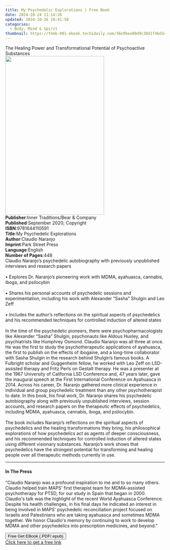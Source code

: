 ```yaml
---
title: My Psychedelic Explorations | Free Book
date: 2024-10-24 11:14:26
updated: 2024-10-26 10:41:58
categories:
  - Body, Mind & Spirit
thumbnail: https://thmb-001-ebook.techidaily.com/36e9bea80d9c38d1f4bd3cd9e02984a9d5119ea64090688f8e26fa3ca95c8be7.jpg
---
```

<main id="book-container">
  <div class="flex flex-col">
    <div class="book-brief flex-1 py-6 px-4 sm:p-6 md:py-10 md:px-8">
      <!-- brief-->
      <div class="book-brief-main">
        The Healing Power and Transformational Potential of Psychoactive
        Substances
      </div>
    </div>
    <div
      class="book-meta-info flex-1 grid gap-4 col-start-1 col-end-3 row-start-1 sm:mb-6 sm:grid-cols-4 lg:gap-6 lg:col-start-2 lg:row-end-6 lg:row-span-6 lg:mb-0"
    >
      <div
        class="book-meta-info-left place-content-center mt-4 p-4 text-sm leading-6 col-start-2 col-span-2 dark:text-slate-400"
      >
        <img
          class="w-full h-500 object-cover rounded-lg sm:h-255 sm:col-span-2 lg:col-span-full"
          src="https://img-001-ebook.techidaily.com/7d9e906615117be3e94dd121cb262217f9414778e1a90aa286d3f83e0b00a9b5.jpg"
          alt=""
          width="312"
          height="500"
        />
      </div>
      <div
        class="book-meta-info-right mt-2 col-start-1 row-start-2 col-span-3 self-center"
      >
        <!-- meta data  -->
        <div class="flex flex-col px-4 md:px-8">
          <div class="flex-1">
            <strong>Publisher</strong>:<span class="px-2"
              >Inner Traditions/Bear &amp; Company</span
            >
          </div>
          <div class="flex-1">
            <strong>Published</strong>:<span class="px-2"
              >September 2020; Copyright</span
            >
          </div>
          <div class="flex-1">
            <strong>ISBN</strong>:<span class="px-2">9781644110591</span>
          </div>
          <div class="flex-1">
            <strong>Title</strong>:<span class="px-2"
              >My Psychedelic Explorations</span
            >
          </div>
          <div class="flex-1">
            <strong>Author</strong>:<span class="px-2">Claudio Naranjo</span>
          </div>
          <div class="flex-1">
            <strong>Imprint</strong>:<span class="px-2">Park Street Press</span>
          </div>
          <div class="flex-1">
            <strong>Language</strong>:<span class="px-2">English</span>
          </div>
          <div class="flex-1">
            <strong>Number of Pages</strong>:<span class="px-2">448</span>
          </div>
        </div>
      </div>
    </div>
    <div class="book-description flex-1 py-6 px-4 sm:p-6 md:py-10 md:px-8">
      <div class="book-description-main">
        <div accordion-content="" id="description">
          Claudio Naranjo’s psychedelic autobiography with previously
          unpublished interviews and research papers <br /><br />• Explores Dr.
          Naranjo’s pioneering work with MDMA, ayahuasca, cannabis, iboga, and
          psilocybin <br /><br />• Shares his personal accounts of psychedelic
          sessions and experimentation, including his work with Alexander
          “Sasha” Shulgin and Leo Zeff <br /><br />• Includes the author’s
          reflections on the spiritual aspects of psychedelics and his
          recommended techniques for controlled induction of altered states
          <br /><br />In the time of the psychedelic pioneers, there were
          psychopharmacologists like Alexander “Sasha” Shulgin, psychonauts like
          Aldous Huxley, and psychiatrists like Humphrey Osmond. Claudio Naranjo
          was all three at once. He was the first to study the psychotherapeutic
          applications of ayahuasca, the first to publish on the effects of
          ibogaine, and a long-time collaborator with Sasha Shulgin in the
          research behind Shulgin’s famous books. A Fulbright scholar and
          Guggenheim fellow, he worked with Leo Zeff on LSD-assisted therapy and
          Fritz Perls on Gestalt therapy. He was a presenter at the 1967
          University of California LSD Conference and, 47 years later, gave the
          inaugural speech at the First International Conference on Ayahuasca in
          2014. Across his career, Dr. Naranjo gathered more clinical experience
          in individual and group psychedelic treatment than any other
          psychotherapist to date. In this book, his final work, Dr. Naranjo
          shares his psychedelic autobiography along with previously unpublished
          interviews, session accounts, and research papers on the therapeutic
          effects of psychedelics, including MDMA, ayahuasca, cannabis, iboga,
          and psilocybin. <br /><br />The book includes Naranjo’s reflections on
          the spiritual aspects of psychedelics and the healing transformations
          they bring, his philosophical explorations of how psychedelics act as
          agents of deeper consciousness, and his recommended techniques for
          controlled induction of altered states using different visionary
          substances. Naranjo’s work shows that psychedelics have the strongest
          potential for transforming and healing people over all therapeutic
          methods currently in use.
        </div>
        <div class="accordion-fader"></div>
      </div>
    </div>
    <div class="book-excerpts flex-1 py-6 px-4 sm:p-6 md:py-10 md:px-8">
      <!-- excerpts-->
      <div class="book-excerpts-main">
        <hr />
        <h4 class="placeholder placeholder-heading">
          <span>In The Press</span>
        </h4>
        <p>
          "Claudio Naranjo was a profound inspiration to me and to so many
          others. Claudio helped train MAPS' first therapist team for
          MDMA-assisted psychotherapy for PTSD, for our study in Spain that
          began in 2000. Claudio's talk was the highlight of the recent World
          Ayahuasca Conference. Despite his health challenges, in his final days
          he indicated an interest in being involved in MAPS' psychedelic
          reconciliation project focused on Israelis and Palestinians who are
          taking ayahuasca and sometimes MDMA together. We honor Claudio's
          memory by continuing to work to develop MDMA and other psychedelics
          into prescription medicines, and beyond."
        </p>
      </div>
    </div>
    <div
      class="book-about-author flex-1 py-6 px-4 sm:p-6 md:py-10 md:px-8"
    ></div>
    <div class="book-free-get flex-1 py-6 px-4 sm:p-6 md:py-10 md:px-8">
      <button
        id="btn-free-get"
        class="bg-blue-500 hover:bg-blue-700 text-white font-bold py-2 px-4 rounded"
      >
        Free Get EBook (.PDF/.epub)
      </button>
      <div id="countdown-display" class="px-2 text-lg mt-2"></div>
      <a
        id="free-link"
        class="hidden bg-blue-500 hover:bg-blue-700 text-white font-bold py-2 px-4 rounded"
        href="https://www.ebooks.com/en-us/book/209961604/my-psychedelic-explorations/claudio-naranjo/"
        target="_blank"
        >Click here to get a free link</a
      >
    </div>
    <script>
      let countdownTime = 0;
      let countdownInterval = null;
      document
        .getElementById('btn-free-get')
        .addEventListener('click', startCountdown);
      function startCountdown() {
        countdownTime = new Date().getTime() + 60000 * 3;
        countdownInterval = setInterval(updateCountdown, 1000);
        document.getElementById('btn-free-get').disabled = true;
        document
          .getElementById('btn-free-get')
          .classList.add('bg-gray-500', 'cursor-not-allowed');
      }
      function updateCountdown() {
        let currentTime = new Date().getTime();
        let timeLeft = countdownTime - currentTime;
        let secondsLeft = Math.floor(timeLeft / 1000);
        document.getElementById('countdown-display').innerHTML =
          `Remaining time: ${secondsLeft} seconds.`;
        if (secondsLeft <= 0) {
          clearInterval(countdownInterval);
          document.getElementById('btn-free-get').classList.add('hidden');
          document.getElementById('free-link').classList.remove('hidden');
          document.getElementById('countdown-display').innerHTML = '';
        }
      }
    </script>
  </div>
</main>
